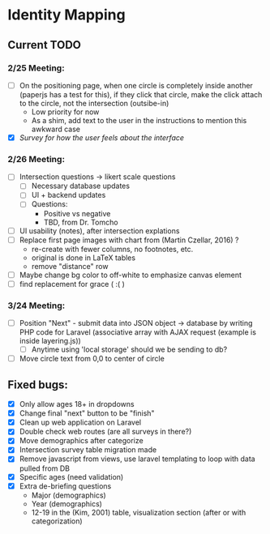 # Identity Mapping

## Current TODO

### 2/25 Meeting:
  - [ ] On the positioning page, when one circle is completely inside another (paperjs has a test for this), if they click that circle, make the click attach to the circle, not the intersection (outsibe-in)
    - Low priority for now
    - As a shim, add text to the user in the instructions to mention this awkward case
  - [x] *Survey for how the user feels about the interface*
  
### 2/26 Meeting:
  - [ ] Intersection questions -> likert scale questions
    - [ ] Necessary database updates
    - [ ] UI + backend updates
    - [ ] Questions:
      - Positive vs negative
      - TBD, from Dr. Tomcho
  - [ ] UI usability (notes), after intersection explations
  - [ ] Replace first page images with chart from (Martin Czellar, 2016) ?
    - re-create with fewer columns, no footnotes, etc.
    - original is done in LaTeX tables
    - remove "distance" row
  - [ ] Maybe change bg color to off-white to emphasize canvas element
  - [ ] find replacement for grace ( :( )
  
### 3/24 Meeting: 
  - [ ] Position "Next" - submit data into JSON object -> database by writing PHP code for Laravel (associative array with AJAX request (example is inside layering.js))
    - [ ] Anytime using 'local storage' should we be sending to db? 
  - [ ] Move circle text from 0,0 to center of circle
  
## Fixed bugs:
  - [x] Only allow ages 18+ in dropdowns
  - [x] Change final "next" button to be "finish"
  - [x] Clean up web application on Laravel
  - [x] Double check web routes (are all surveys in there?)
  - [x] Move demographics after categorize
  - [x] Intersection survey table migration made
  - [x] Remove javascript from views, use laravel templating to loop with data pulled from DB
  - [x] Specific ages (need validation)
  - [x] Extra de-briefing questions
    - Major (demographics)
    - Year (demographics)
    - 12-19 in the (Kim, 2001) table, visualization section (after or with categorization)

